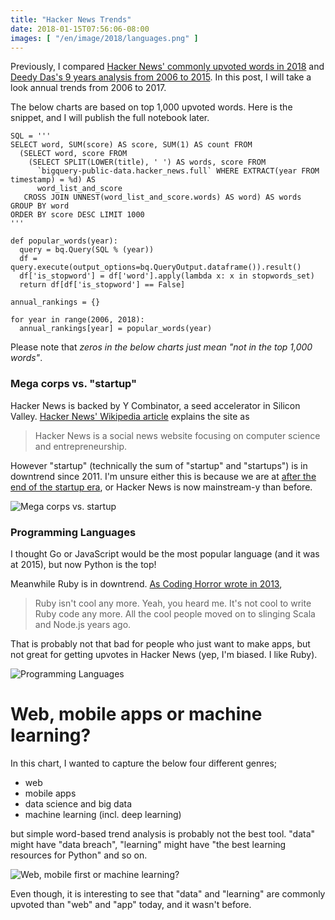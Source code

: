 ```yaml
---
title: "Hacker News Trends"
date: 2018-01-15T07:56:06-08:00
images: [ "/en/image/2018/languages.png" ]
---
```


Previously, I compared [Hacker News' commonly upvoted words in 2018](https://blog.8-p.info/en/2018/01/01/hacker-news-2017/) and [Deedy Das's 9 years analysis from 2006 to 2015](http://debarghyadas.com/writes/looking-back-at-9-years-of-hacker-news/). In this post, I will take a look annual trends from 2006 to 2017.

The below charts are based on top 1,000 upvoted words. Here is the snippet, and I will publish the full notebook later.

```
SQL = '''
SELECT word, SUM(score) AS score, SUM(1) AS count FROM
  (SELECT word, score FROM
    (SELECT SPLIT(LOWER(title), ' ') AS words, score FROM
      `bigquery-public-data.hacker_news.full` WHERE EXTRACT(year FROM timestamp) = %d) AS
      word_list_and_score
   CROSS JOIN UNNEST(word_list_and_score.words) AS word) AS words
GROUP BY word
ORDER BY score DESC LIMIT 1000
'''

def popular_words(year):
  query = bq.Query(SQL % (year))
  df = query.execute(output_options=bq.QueryOutput.dataframe()).result()
  df['is_stopword'] = df['word'].apply(lambda x: x in stopwords_set)
  return df[df['is_stopword'] == False]

annual_rankings = {}

for year in range(2006, 2018):
  annual_rankings[year] = popular_words(year)
```

Please note that *zeros in the below charts just mean "not in the top 1,000 words"*.

### Mega corps vs. "startup"

Hacker News is backed by Y Combinator, a seed accelerator in Silicon Valley. [Hacker News' Wikipedia article](https://en.wikipedia.org/wiki/Hacker_News) explains the site as

> Hacker News is a social news website focusing on computer science and entrepreneurship.

However "startup" (technically the sum of "startup" and "startups") is in downtrend since 2011. I'm unsure either this is because we are at [after the end of the startup era](https://techcrunch.com/2017/10/22/ask-not-for-whom-the-deadpool-tolls/), or Hacker News is now mainstream-y than before. 

<div class="fig"><img alt="Mega corps vs. startup"src="/image/2018/companies.png" srcset="/image/2018/companies-2x.png 2x"/></div>

<!--more-->

### Programming Languages

I thought Go or JavaScript would be the most popular language (and it was at 2015), but now Python is the top!

Meanwhile Ruby is in downtrend. [As Coding Horror wrote in 2013](https://blog.codinghorror.com/why-ruby/),

> Ruby isn't cool any more. Yeah, you heard me. It's not cool to write Ruby code any more. All the cool people moved on to slinging Scala and Node.js years ago.

That is probably not that bad for people who just want to make apps, but not great for getting upvotes in Hacker News (yep, I'm biased. I like Ruby).

<div class="fig"><img alt="Programming Languages" src="/image/2018/languages.png" srcset="/image/2018/languages-2x.png 2x"/></div>

# Web, mobile apps or machine learning?

In this chart, I wanted to capture the below four different genres;

* web
* mobile apps
* data science and big data
* machine learning (incl. deep learning)

but simple word-based trend analysis is probably not the best tool. "data" might have "data breach", "learning" might have "the best learning resources for Python" and so on.

<div class="fig"><img alt="Web, mobile first or machine learning?"src="/image/2018/web.png" srcset="/image/2018/web-2x.png 2x"/></div>

Even though, it is interesting to see that "data" and "learning" are commonly upvoted than "web" and "app" today, and it wasn't before.